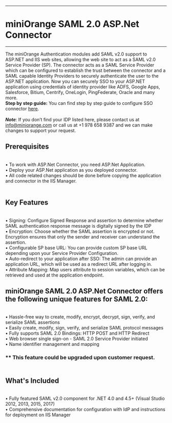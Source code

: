 -------------------------------------
# miniOrange SAML 2.0 ASP.Net Connector
-------------------------------------
The miniOrange Authentication modules add SAML v2.0 support to ASP.NET and IIS web sites, allowing the web site to act as a SAML v2.0 Service Provider (SP). 
The connector acts as a SAML Service Provider which can be configured to establish the trust between the connector and a SAML capable Identity Providers to securely authenticate the user to the ASP.NET application. 
Now you can securely SSO to your ASP.NET application using credentials of identity provider like ADFS, Google Apps, Salesforce, Bitium, Centrify, OneLogin, PingFederate, Oracle and many more. <br><b>Step by step guide:</b> You can find step by step guide to configure SSO connector <a href="https://plugins.miniorange.com/asp-dot-net-saml-2-0-single-sign-sso-connector/">here</a>.
<br/>
<br/> ***Note***: 
If you don’t find your IDP listed here, please contact us at info@miniorange.com or call us at +1 978 658 9387 and we can make changes to support your request.<br/>
## Prerequisites
<br/>• To work with ASP.Net Connector, you need ASP.Net Application.<br/>• Deploy your ASP.Net application as you deployed connector.<br/>• All code related changes should be done before copying the application and connector in the IIS Manager.<br/><br/>
## Key Features
<br/>• Signing: Configure Signed Response and assertion to determine whether SAML authentication response message is digitally signed by the IDP<br/>• Encryption: Choose whether the SAML assertion is encrypted or not. Encryption ensures that only the sender and receiver can understand the assertion.<br/>• Configurable SP base URL: You can provide custom SP base URL depending upon your Service Provider Configuration.<br/>• Auto-redirect to your application after SSO: The admin can provide an application URL, which will be used as a redirect URL after logging in.<br/>• Attribute Mapping: Map users attribute to session variables, which can be retrieved and used at the application endpoint.<br/>
## miniOrange SAML 2.0 ASP.Net Connector offers the following unique features for SAML 2.0:
<br/>• Hassle-free way to create, modify, encrypt, decrypt, sign, verify, and serialize SAML assertions <br/>• Easily create, modify, sign, verify, and serialize SAML protocol messages <br/>• Fully supports SAML 2.0 Bindings: HTTP POST and HTTP Redirect <br/>• Web browser single sign-on -  SAML 2.0 Service Provider initiated<br/>• Name identifier management and mapping <br/>
### ** This feature could be upgraded upon customer request.<br/><br/>
## What's Included
<br/>• Fully featured SAML v2.0 component for .NET 4.0 and 4.5+ (Visual Studio 2012, 2013, 2015,  2017)<br/>• Comprehensive documentation for configuration with IdP and instructions for deployment on IIS Manager<br/>
